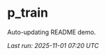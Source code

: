 # p_train

Auto-updating README demo.

<!--START_SECTION:status-->
_Last run: 2025-11-01 07:20 UTC_
<!--END_SECTION:status-->

























































































































































































































































































































































































































































































































































































































































































































































































































































































































































































































































































































































































































































































































































































































































































































































































































